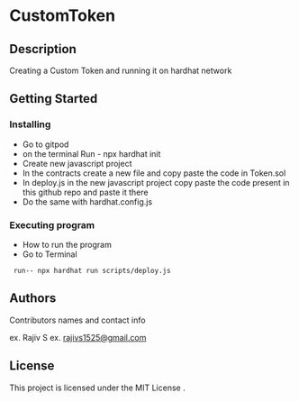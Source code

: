 # CustomToken
## Description

Creating a Custom Token and running it on hardhat network

## Getting Started

### Installing

* Go to gitpod
* on the terminal Run - npx hardhat init
* Create new javascript project
* In the contracts create a new file and copy paste the code in Token.sol
* In deploy.js in the new javascript project copy paste the code present in this github repo and paste it there
* Do the same with hardhat.config.js

### Executing program

* How to run the program
* Go to Terminal
```
 run-- npx hardhat run scripts/deploy.js
```



## Authors

Contributors names and contact info

ex. Rajiv S
ex. rajivs1525@gmail.com


## License

This project is licensed under the MIT License .
